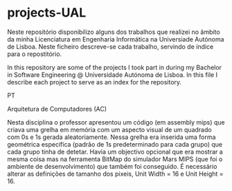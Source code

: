 # projects-UAL
Neste repositório disponibilizo alguns dos trabalhos que realizei no âmbito da minha Licenciatura em Engenharia Informática na Universiade Autónoma de Lisboa.
Neste ficheiro descreve-se cada trabalho, servindo de índice para o repostitório.

In this repository are some of the projects I took part in during my Bachelor in Software Engineering @ Universidade Autónoma de Lisboa.
In this file I describe each project to serve as an index for the repository.



  PT

Arquitetura de Computadores (AC)

Nesta disciplina o professor apresentou um código (em assembly mips) que criava uma grelha em memória com um aspecto visual de um quadrado com 0s e 1s gerada aleatoriamente.
Nessa grelha era inserida uma forma geométrica específica (padrão de 1s predeterminado para cada grupo) que cada grupo tinha de detetar.
Havia um objectivo opcional que era mostrar a mesma coisa mas na ferramenta BitMap do simulador Mars MIPS (que foi o ambiente de desenvolvimento) que também foi conseguido.
É necessário alterar as definições de tamanho dos pixeis, Unit Width = 16 e Unit Height = 16.

